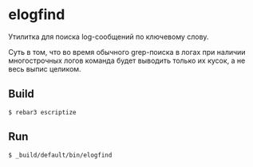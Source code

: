 elogfind
=====

Утилитка для поиска log-сообщений по ключевому слову.

Суть в том, что во время обычного grep-поиска в логах при наличии многострочных
логов команда будет выводить только их кусок, а не весь выпис целиком.

Build
-----

    $ rebar3 escriptize

Run
---

    $ _build/default/bin/elogfind
